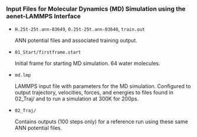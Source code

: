 ### Input Files for Molecular Dynamics (MD) Simulation using the aenet-LAMMPS Interface

* `H.25t-25t.ann-03649`, `O.25t-25t.ann-03640`, `train.out`

   ANN potential files and associated training output.

* `01_Start/firstframe.start`

   Initial frame for starting MD simulation. 64 water molecules.

* `md.lmp`

   LAMMPS input file with parameters for the MD simulation. Configured to output
   trajectory, velocities, forces, and energies to files found in 02_Traj/ and
   to run a simulation at 300K for 200ps.

* `02_Traj/`

  Contains outputs (100 steps only) for a reference run using these same ANN potential files.
